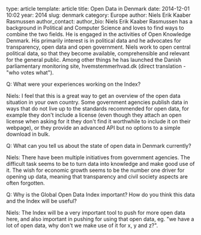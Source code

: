 type: article
template: article
title:  Open Data in Denmark
date: 2014-12-01 10:02
year: 2014
slug: denmark
category: Europe
author: Niels Erik Kaaber Rasmussen
author_contact:
author_bio: Niels Erik Kaaber Rasmussen has a background in Political and Computer Science and loves to find ways to combine the two fields. He is engaged in the activities of Open Knowledge Denmark. His primarily interest is in political data and he advocates for transparency, open data and open government. Niels work to open central political data, so that they become available, comprehensible and relevant for the general public. Among other things he has launched the Danish parliamentary monitoring site, hvemstemmerhvad.dk (direct translation - "who votes what").


Q: What were your experiences working on the Index?

Niels: I feel that this is a great way to get an overview of the open data situation in your own country. Some government agencies publish data in ways that do not live up to the standards recommended for open data, for example they don't include a license (even though they attach an open license when asking for it they don't find it worthwhile to include it on their webpage), or they provide an advanced API but no options to a simple download in bulk.

Q: What can you tell us about the state of open data in Denmark currently?

Niels: There have been multiple initiatives from government agencies. The difficult task seems to be to turn data into knowledge and make good use of it. The wish for economic growth seems to be the number one driver for opening up data, meaning that transparency and civil society aspects are often forgotten.

Q: Why is the Global Open Data Index important? How do you think this data and the Index will be useful?

Niels: The Index will be a very important tool to push for more open data here, and also important in pushing for using that open data, eg. "we have a lot of open data, why don't we make use of it for x, y and z?".
